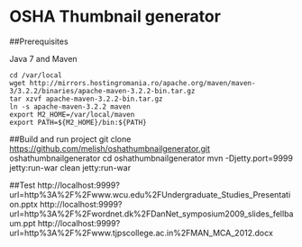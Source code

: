 OSHA Thumbnail generator
========================

##Prerequisites

Java 7 and Maven

    cd /var/local
    wget http://mirrors.hostingromania.ro/apache.org/maven/maven-3/3.2.2/binaries/apache-maven-3.2.2-bin.tar.gz
    tar xzvf apache-maven-3.2.2-bin.tar.gz
    ln -s apache-maven-3.2.2 maven
    export M2_HOME=/var/local/maven
    export PATH=${M2_HOME}/bin:${PATH}

##Build and run project
    git clone https://github.com/melish/oshathumbnailgenerator.git oshathumbnailgenerator
    cd oshathumbnailgenerator
    mvn -Djetty.port=9999 jetty:run-war clean jetty:run-war

##Test
    http://localhost:9999?url=http%3A%2F%2Fwww.wcu.edu%2FUndergraduate_Studies_Presentation.pptx
    http://localhost:9999?url=http%3A%2F%2Fwordnet.dk%2FDanNet_symposium2009_slides_fellbaum.ppt
	http://localhost:9999?url=http%3A%2F%2Fwww.tjpscollege.ac.in%2FMAN_MCA_2012.docx
